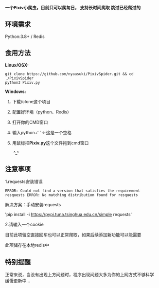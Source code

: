 **一个Pixiv小爬虫，目前只可以爬每日， 支持长时间爬取 跳过已经爬过的**

## 环境需求

Python:3.8+ / Redis

## 食用方法

**Linux/OSX:**

```shell
git clone https://github.com/nyaasuki/PixivSpider.git && cd ./PixivSpider
python3 Pixiv.py
```

**Windows:**

1. 下载/clone这个项目

2. 配置好环境（python、Redis）

3. 打开你的CMD窗口

4. 输入python+‘ ’    ←这是一个空格

5. 用鼠标把**Pixiv.py**这个文件拖到cmd窗口

   ​	^_^

## 注意事项

1.requests安装错误

`ERROR: Could not find a version that satisfies the requirement resquests
ERROR: No matching distribution found for resquests`

解决方案：手动安装requests

'pip install -i https://pypi.tuna.tsinghua.edu.cn/simple requests'

2.请输入一个cookie

目前此项留空直接回车也可以正常爬取，如果后续添加新功能可以能需要

此项储存在本地redis中

## 特别提醒

正常来说，当没有出现上方问题时，程序出现问题大多为你的上网方式不够科学
缓慢更新中...
